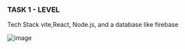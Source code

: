 ### TASK 1 - LEVEL

Tech Stack vite,React, Node.js, and a database like firebase

![image](https://github.com/jeevana1234/CodSoft/assets/77741877/06729072-ff16-4391-85d2-04ee4ba29b2e)
